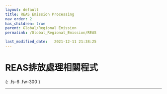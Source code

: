```yaml
---
layout: default
title: REAS Emission Processing
nav_order: 2
has_children: true
parent: Global/Regional Emission
permalink: /Global_Regional_Emission/REAS

last_modified_date:   2021-12-11 21:38:25
---
```


# REAS排放處理相關程式

{: .fs-6 .fw-300 }

---


